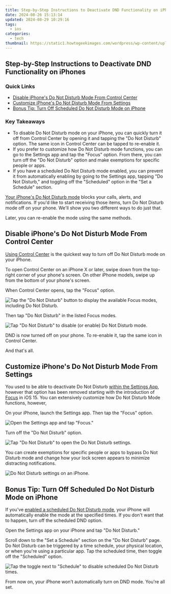 ```yaml
---
title: Step-by-Step Instructions to Deactivate DND Functionality on iPhones
date: 2024-08-26 15:13:14
updated: 2024-08-29 10:29:16
tags:
  - ios
categories:
  - tech
thumbnail: https://static1.howtogeekimages.com/wordpress/wp-content/uploads/2023/08/52421319765_b259076bd5_o.jpg
---
```


## Step-by-Step Instructions to Deactivate DND Functionality on iPhones

### Quick Links

* [Disable iPhone's Do Not Disturb Mode From Control Center](https://unlock-android.techidaily.com/in-2024-how-to-unlock-xiaomi-redmi-note-12-pro-5g-phone-without-google-account-by-drfone-android/)
* [Customize iPhone's Do Not Disturb Mode From Settings](https://youtube-clips.techidaily.com/giggles-galore-7-entertaining-video-sets-for-chuckleheads/)
* [Bonus Tip: Turn Off Scheduled Do Not Disturb Mode on iPhone](https://some-guidance.techidaily.com/2024-approved-the-social-media-roadmap-for-business-growth/)

### Key Takeaways

* To disable Do Not Disturb mode on your iPhone, you can quickly turn it off from Control Center by opening it and tapping the "Do Not Disturb" option. The same icon in Control Center can be tapped to re-enable it.
* If you prefer to customize how Do Not Disturb mode functions, you can go to the Settings app and tap the "Focus" option. From there, you can turn off the "Do Not Disturb" option and make exemptions for specific people or apps.
* If you have a scheduled Do Not Disturb mode enabled, you can prevent it from automatically enabling by going to the Settings app, tapping "Do Not Disturb," and toggling off the "Scheduled" option in the "Set a Schedule" section.

[Your iPhone's Do Not Disturb mode](https://extra-information.techidaily.com/in-2024-capturing-focus-with-leading-lines-in-iphone-images/) blocks your calls, alerts, and notifications. If you'd like to start receiving those items, turn Do Not Disturb mode off on your phone. We'll show you two different ways to do just that.

 Later, you can re-enable the mode using the same methods.

##  Disable iPhone's Do Not Disturb Mode From Control Center

[Using Control Center](https://twitter-videos.techidaily.com/in-2024-gif-galore-converting-tweet-videos-at-zero-cost/) is the quickest way to turn off Do Not Disturb mode on your iPhone.

 To open Control Center on an iPhone X or later, swipe down from the top-right corner of your phone's screen. On other iPhone models, swipe up from the bottom of your phone's screen.

 When Control Center opens, tap the "Focus" option.

![Tap the &quot;Do Not Disturb&quot; button to display the available Focus modes, including Do Not Disturb.](https://static1.howtogeekimages.com/wordpress/wp-content/uploads/2022/05/Tap-Do-Not-Disturb-to-Disable.png) 

 Then tap "Do Not Disturb" in the listed Focus modes.

![Tap &quot;Do Not Disturb&quot; to disable (or enable) Do Not Disturb mode.](https://static1.howtogeekimages.com/wordpress/wp-content/uploads/2022/05/tap-the-do-nott-disturb-button.png) 

 DND is now turned off on your phone. To re-enable it, tap the same icon in Control Center.

 And that's all.

##  Customize iPhone's Do Not Disturb Mode From Settings

 You used to be able to deactivate Do Not Disturb [within the Settings App](https://tiktok-clips.techidaily.com/updated-2024-approved-avoid-breaches-the-pre-upload-guide-to-copyright-on-tiktok/), however that option has been removed starting with the introduction of [Focus](https://youtube-clips.techidaily.com/2024-approved-designing-distinctive-denouements/) in iOS 15\. You can extensively customize how Do Not Disturb Mode functions, however,

 On your iPhone, launch the Settings app. Then tap the "Focus" option.

![Open the Settings app and tap &quot;Focus.&quot;](https://static1.howtogeekimages.com/wordpress/wp-content/uploads/2022/05/Open-Settings-Tap-Focus.png) 

 Turn off the "Do Not Disturb" option.

![Tap &quot;Do Not Disturb&quot; to open the Do Not Disturb settings.](https://static1.howtogeekimages.com/wordpress/wp-content/uploads/2022/05/do-not-disturb-focus-settings.png) 

 You can create exemptions for specific people or apps to bypass Do Not Disturb mode and change how your lock screen appears to minimize distracting notifications.

![Do Not Disturb settings on an iPhone.](https://static1.howtogeekimages.com/wordpress/wp-content/uploads/2023/08/do-not-disturb-2.png) 

##  Bonus Tip: Turn Off Scheduled Do Not Disturb Mode on iPhone

 If you've [enabled a scheduled Do Not Disturb mode](https://instagram-video-recordings.techidaily.com/exploring-the-top-hashtags-for-a-boost-on-ig-for-2024/), your iPhone will automatically enable the mode at the specified times. If you don't want that to happen, turn off the scheduled DND option.

 Open the Settings app on your iPhone and tap "Do Not Disturb."

 Scroll down to the "Set a Schedule" section on the "Do Not Disturb" page. Do Not Disturb can be triggered by a time schedule, your physical location, or when you're using a particular app. Tap the scheduled time, then toggle off the "Scheduled" option.

![Tap the toggle next to &quot;Schedule&quot; to disable scheduled Do Not Disturb times.](https://static1.howtogeekimages.com/wordpress/wp-content/uploads/2022/05/tap-schedule-toggle-to-disable-do-not-disturb-schedule.png) 

 From now on, your iPhone won't automatically turn on DND mode. You're all set.

<ins class="adsbygoogle"
     style="display:block"
     data-ad-format="autorelaxed"
     data-ad-client="ca-pub-7571918770474297"
     data-ad-slot="1223367746"></ins>



<ins class="adsbygoogle"
     style="display:block"
     data-ad-client="ca-pub-7571918770474297"
     data-ad-slot="8358498916"
     data-ad-format="auto"
     data-full-width-responsive="true"></ins>

